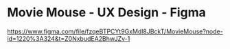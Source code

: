 # Movie Mouse - UX Design - Figma


https://www.figma.com/file/fzqeBTPCYt9GxMdl8JBckT/MovieMouse?node-id=1220%3A324&t=Z0NxbudEA2BhwJZv-1
